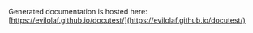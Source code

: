 Generated documentation is hosted here: [https://evilolaf.github.io/docutest/](https://evilolaf.github.io/docutest/)
